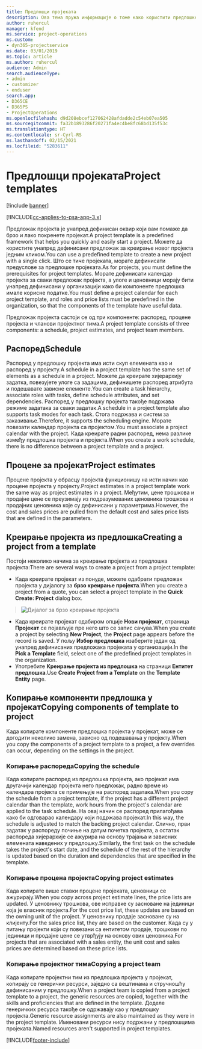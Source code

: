 ```yaml
---
title: Предлошци пројеката
description: Ова тема пружа информације о томе како користити предлошке пројекта за брзо подешавање пројекта.
author: ruhercul
manager: kfend
ms.service: project-operations
ms.custom:
- dyn365-projectservice
ms.date: 03/01/2019
ms.topic: article
ms.author: ruhercul
audience: Admin
search.audienceType:
- admin
- customizer
- enduser
search.app:
- D365CE
- D365PS
- ProjectOperations
ms.openlocfilehash: d9d208ebcef127062428afdadde2c54eb07ea505
ms.sourcegitcommit: fa32b1893286f20271fa4ec4be8fc68bd135f53c
ms.translationtype: HT
ms.contentlocale: sr-Cyrl-RS
ms.lasthandoff: 02/15/2021
ms.locfileid: "5283611"
---
```

# <a name="project-templates"></a><span data-ttu-id="3a172-103">Предлошци пројеката</span><span class="sxs-lookup"><span data-stu-id="3a172-103">Project templates</span></span> 

[!include [banner](../includes/psa-now-project-operations.md)]

[!INCLUDE[cc-applies-to-psa-app-3.x](../includes/cc-applies-to-psa-app-3x.md)]

<span data-ttu-id="3a172-104">Предложак пројекта је унапред дефинисан оквир који вам помаже да брзо и лако покренете пројекат.</span><span class="sxs-lookup"><span data-stu-id="3a172-104">A project template is a predefined framework that helps you quickly and easily start a project.</span></span> <span data-ttu-id="3a172-105">Можете да користите унапред дефинисани предложак за креирање новог пројекта једним кликом.</span><span class="sxs-lookup"><span data-stu-id="3a172-105">You can use a predefined template to create a new project with a single click.</span></span> <span data-ttu-id="3a172-106">Што се тиче пројеката, морате дефинисати предуслове за предлошке пројеката.</span><span class="sxs-lookup"><span data-stu-id="3a172-106">As for projects, you must define the prerequisites for project templates.</span></span> <span data-ttu-id="3a172-107">Морате дефинисати календар пројекта за сваки предложак пројекта, а улоге и ценовници морају бити унапред дефинисани у организацији како би компоненте предлошка имале корисне податке.</span><span class="sxs-lookup"><span data-stu-id="3a172-107">You must define a project calendar for each project template, and roles and price lists must be predefined in the organization, so that the components of the template have useful data.</span></span>

<span data-ttu-id="3a172-108">Предложак пројекта састоји се од три компоненте: распоред, процене пројекта и чланови пројектног тима.</span><span class="sxs-lookup"><span data-stu-id="3a172-108">A project template consists of three components: a schedule, project estimates, and project team members.</span></span>

## <a name="schedule"></a><span data-ttu-id="3a172-109">Распоред</span><span class="sxs-lookup"><span data-stu-id="3a172-109">Schedule</span></span>

<span data-ttu-id="3a172-110">Распоред у предлошку пројекта има исти скуп елемената као и распоред у пројекту.</span><span class="sxs-lookup"><span data-stu-id="3a172-110">A schedule in a project template has the same set of elements as a schedule in a project.</span></span> <span data-ttu-id="3a172-111">Можете да креирате хијерархију задатка, повезујете улоге са задацима, дефинишете распоред атрибута и подешавате зависне елементе.</span><span class="sxs-lookup"><span data-stu-id="3a172-111">You can create a task hierarchy, associate roles with tasks, define schedule attributes, and set dependencies.</span></span> <span data-ttu-id="3a172-112">Распоред у предлошку пројекта такође подржава режиме задатака за сваки задатак.</span><span class="sxs-lookup"><span data-stu-id="3a172-112">A schedule in a project template also supports task modes for each task.</span></span> <span data-ttu-id="3a172-113">Стога подржава и систем за заказивање.</span><span class="sxs-lookup"><span data-stu-id="3a172-113">Therefore, it supports the scheduling engine.</span></span> <span data-ttu-id="3a172-114">Морате повезати календар пројекта са пројектом.</span><span class="sxs-lookup"><span data-stu-id="3a172-114">You must associate a project calendar with the project.</span></span> <span data-ttu-id="3a172-115">Када креирате радни распоред, нема разлике између предлошка пројекта и пројекта.</span><span class="sxs-lookup"><span data-stu-id="3a172-115">When you create a work schedule, there is no difference between a project template and a project.</span></span>

## <a name="project-estimates"></a><span data-ttu-id="3a172-116">Процене за пројекат</span><span class="sxs-lookup"><span data-stu-id="3a172-116">Project estimates</span></span>

<span data-ttu-id="3a172-117">Процене пројекта у обрасцу пројекта функционишу на исти начин као процене пројекта у пројекту.</span><span class="sxs-lookup"><span data-stu-id="3a172-117">Project estimates in a project template work the same way as project estimates in a project.</span></span> <span data-ttu-id="3a172-118">Међутим, цене трошкова и продајне цене се преузимају из подразумеваних ценовника трошкова и продајних ценовника које су дефинисани у параметрима.</span><span class="sxs-lookup"><span data-stu-id="3a172-118">However, the cost and sales prices are pulled from the default cost and sales price lists that are defined in the parameters.</span></span>

## <a name="creating-a-project-from-a-template"></a><span data-ttu-id="3a172-119">Креирање пројекта из предлошка</span><span class="sxs-lookup"><span data-stu-id="3a172-119">Creating a project from a template</span></span>
 
<span data-ttu-id="3a172-120">Постоји неколико начина за креирање пројекта из предлошка пројекта:</span><span class="sxs-lookup"><span data-stu-id="3a172-120">There are several ways to create a project from a project template:</span></span>

- <span data-ttu-id="3a172-121">Када креирате пројекат из понуде, можете одабрати предложак пројекта у дијалогу за **брзо креирање пројекта**.</span><span class="sxs-lookup"><span data-stu-id="3a172-121">When you create a project from a quote, you can select a project template in the **Quick Create: Project** dialog box.</span></span>

> ![Дијалог за брзо креирање пројекта](media/project-11.png)

- <span data-ttu-id="3a172-123">Када креирате пројекат одабиром опције **Нови пројекат**, страница **Пројекат** се појављује пре него што се запис сачува.</span><span class="sxs-lookup"><span data-stu-id="3a172-123">When you create a project by selecting **New Project**, the **Project** page appears before the record is saved.</span></span> <span data-ttu-id="3a172-124">У пољу **Избор предлошка** изаберите један од унапред дефинисаних предложака пројеката у организацији.</span><span class="sxs-lookup"><span data-stu-id="3a172-124">In the **Pick a Template** field, select one of the predefined project templates in the organization.</span></span>
- <span data-ttu-id="3a172-125">Употребите **Креирање пројекта из предлошка** на страници **Ентитет предлошка**.</span><span class="sxs-lookup"><span data-stu-id="3a172-125">Use **Create Project from a Template** on the **Template Entity** page.</span></span>

## <a name="copying-components-of-template-to-project"></a><span data-ttu-id="3a172-126">Копирање компоненти предлошка у пројекат</span><span class="sxs-lookup"><span data-stu-id="3a172-126">Copying components of template to project</span></span>

<span data-ttu-id="3a172-127">Када копирате компоненте предлошка пројекта у пројекат, може се догодити неколико замена, зависно од подешавања у пројекту.</span><span class="sxs-lookup"><span data-stu-id="3a172-127">When you copy the components of a project template to a project, a few overrides can occur, depending on the settings in the project.</span></span>

### <a name="copying-the-schedule"></a><span data-ttu-id="3a172-128">Копирање распореда</span><span class="sxs-lookup"><span data-stu-id="3a172-128">Copying the schedule</span></span>

<span data-ttu-id="3a172-129">Када копирате распоред из предлошка пројекта, ако пројекат има другачији календар пројекта него предложак, радно време из календара пројекта се примењује на распоред задатака.</span><span class="sxs-lookup"><span data-stu-id="3a172-129">When you copy the schedule from a project template, if the project has a different project calendar than the template, work hours from the project's calendar are applied to the task schedule.</span></span> <span data-ttu-id="3a172-130">На овај начин се распоред прилагођава како би одговарао календару који подржава пројекат.</span><span class="sxs-lookup"><span data-stu-id="3a172-130">In this way, the schedule is adjusted to match the backing project calendar.</span></span> <span data-ttu-id="3a172-131">Слично, први задатак у распореду почиње на датум почетка пројекта, а остатак распореда хијерархије се ажурира на основу трајања и зависних елемената наведених у предлошку.</span><span class="sxs-lookup"><span data-stu-id="3a172-131">Similarly, the first task on the schedule takes the project's start date, and the schedule of the rest of the hierarchy is updated based on the duration and dependencies that are specified in the template.</span></span> 

### <a name="copying-project-estimates"></a><span data-ttu-id="3a172-132">Копирање процена пројекта</span><span class="sxs-lookup"><span data-stu-id="3a172-132">Copying project estimates</span></span> 

<span data-ttu-id="3a172-133">Када копирате више ставки процене пројеката, ценовници се ажурирају.</span><span class="sxs-lookup"><span data-stu-id="3a172-133">When you copy across project estimate lines, the price lists are updated.</span></span> <span data-ttu-id="3a172-134">У ценовнику трошкова, ове исправке су засноване на јединици која је власник пројекта.</span><span class="sxs-lookup"><span data-stu-id="3a172-134">For the cost price list, these updates are based on the owning unit of the project.</span></span> <span data-ttu-id="3a172-135">У ценовнику продаје засноване су на клијенту.</span><span class="sxs-lookup"><span data-stu-id="3a172-135">For the sales price list, they are based on the customer.</span></span> <span data-ttu-id="3a172-136">Када су у питању пројекти који су повезани са ентитетом продаје, трошкови по јединици и продајне цене се утврђују на основу ових ценовника.</span><span class="sxs-lookup"><span data-stu-id="3a172-136">For projects that are associated with a sales entity, the unit cost and sales prices are determined based on these price lists.</span></span>

### <a name="copying-a-project-team"></a><span data-ttu-id="3a172-137">Копирање пројектног тима</span><span class="sxs-lookup"><span data-stu-id="3a172-137">Copying a project team</span></span>

<span data-ttu-id="3a172-138">Када копирате пројектни тим из предлошка пројекта у пројекат, копирају се генерички ресурси, заједно са вештинама и стручношћу дефинисаним у предлошку.</span><span class="sxs-lookup"><span data-stu-id="3a172-138">When a project team is copied from a project template to a project, the generic resources are copied, together with the skills and proficiencies that are defined in the template.</span></span> <span data-ttu-id="3a172-139">Доделе генеричких ресурса такође се одржавају као у предлошку пројекта.</span><span class="sxs-lookup"><span data-stu-id="3a172-139">Generic resource assignments are also maintained as they were in the project template.</span></span> <span data-ttu-id="3a172-140">Именовани ресурси нису подржани у предлошцима пројеката.</span><span class="sxs-lookup"><span data-stu-id="3a172-140">Named resources aren't supported in project templates.</span></span>


[!INCLUDE[footer-include](../includes/footer-banner.md)]